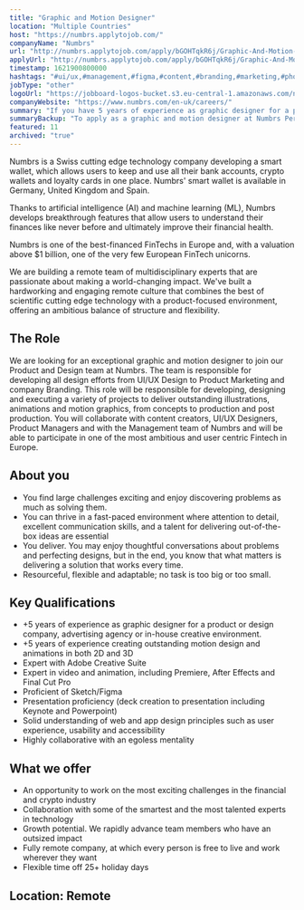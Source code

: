 ```yaml
---
title: "Graphic and Motion Designer"
location: "Multiple Countries"
host: "https://numbrs.applytojob.com/"
companyName: "Numbrs"
url: "http://numbrs.applytojob.com/apply/bGOHTqkR6j/Graphic-And-Motion-Designer-Remote"
applyUrl: "http://numbrs.applytojob.com/apply/bGOHTqkR6j/Graphic-And-Motion-Designer-Remote"
timestamp: 1621900800000
hashtags: "#ui/ux,#management,#figma,#content,#branding,#marketing,#photoshop,#finance,#office"
jobType: "other"
logoUrl: "https://jobboard-logos-bucket.s3.eu-central-1.amazonaws.com/numbrs-personal-finance-ag"
companyWebsite: "https://www.numbrs.com/en-uk/careers/"
summary: "If you have 5 years of experience as graphic designer for a product or design company, advertising agency or in-house creative environment, Numbrs is looking for someone with your knowledge."
summaryBackup: "To apply as a graphic and motion designer at Numbrs Personal Finance AG, you preferably need to have some knowledge of: #ui/ux, #management, #content."
featured: 11
archived: "true"
---
```


Numbrs is a Swiss cutting edge technology company developing a smart wallet, which allows users to keep and use all their bank accounts, crypto wallets and loyalty cards in one place. Numbrs' smart wallet is available in Germany, United Kingdom and Spain. 

Thanks to artificial intelligence (AI) and machine learning (ML), Numbrs develops breakthrough features that allow users to understand their finances like never before and ultimately improve their financial health. 

Numbrs is one of the best-financed FinTechs in Europe and, with a valuation above $1 billion, one of the very few European FinTech unicorns.

We are building a remote team of multidisciplinary experts that are passionate about making a world-changing impact. We've built a hardworking and engaging remote culture that combines the best of scientific cutting edge technology with a product-focused environment, offering an ambitious balance of structure and flexibility.

## The Role

We are looking for an exceptional graphic and motion designer to join our Product and Design team at Numbrs. The team is responsible for developing all design efforts from UI/UX Design to Product Marketing and company Branding. This role will be responsible for developing, designing and executing a variety of projects to deliver outstanding illustrations, animations and motion graphics, from concepts to production and post production. You will collaborate with content creators, UI/UX Designers, Product Managers and with the Management team of Numbrs and will be able to participate in one of the most ambitious and user centric Fintech in Europe.

## About you

*   You find large challenges exciting and enjoy discovering problems as much as solving them.
*   You can thrive in a fast-paced environment where attention to detail, excellent communication skills, and a talent for delivering out-of-the-box ideas are essential
*   You deliver. You may enjoy thoughtful conversations about problems and perfecting designs, but in the end, you know that what matters is delivering a solution that works every time.
*   Resourceful, flexible and adaptable; no task is too big or too small.

## Key Qualifications

*   +5 years of experience as graphic designer for a product or design company, advertising agency or in-house creative environment.
*   +5 years of experience creating outstanding motion design and animations in both 2D and 3D
*   Expert with Adobe Creative Suite
*   Expert in video and animation, including Premiere, After Effects and Final Cut Pro
*   Proficient of Sketch/Figma
*   Presentation proficiency (deck creation to presentation including Keynote and Powerpoint)
*   Solid understanding of web and app design principles such as user experience, usability and accessibility
*   Highly collaborative with an egoless mentality

## What we offer

*   An opportunity to work on the most exciting challenges in the financial and crypto industry
*   Collaboration with some of the smartest and the most talented experts in technology
*   Growth potential. We rapidly advance team members who have an outsized impact
*   Fully remote company, at which every person is free to live and work wherever they want
*   Flexible time off 25+ holiday days

## Location: Remote
